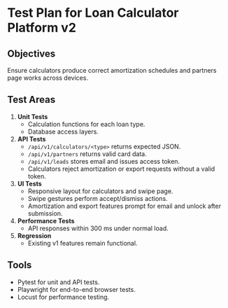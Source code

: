 # Test Plan for Loan Calculator Platform v2

## Objectives

Ensure calculators produce correct amortization schedules and partners page works
across devices.

## Test Areas

1. **Unit Tests**
   - Calculation functions for each loan type.
   - Database access layers.
1. **API Tests**
   - `/api/v1/calculators/<type>` returns expected JSON.
   - `/api/v1/partners` returns valid card data.
   - `/api/v1/leads` stores email and issues access token.
   - Calculators reject amortization or export requests without a valid token.
1. **UI Tests**
   - Responsive layout for calculators and swipe page.
   - Swipe gestures perform accept/dismiss actions.
   - Amortization and export features prompt for email and unlock after
     submission.
1. **Performance Tests**
   - API responses within 300 ms under normal load.
1. **Regression**
   - Existing v1 features remain functional.

## Tools

- Pytest for unit and API tests.
- Playwright for end-to-end browser tests.
- Locust for performance testing.
